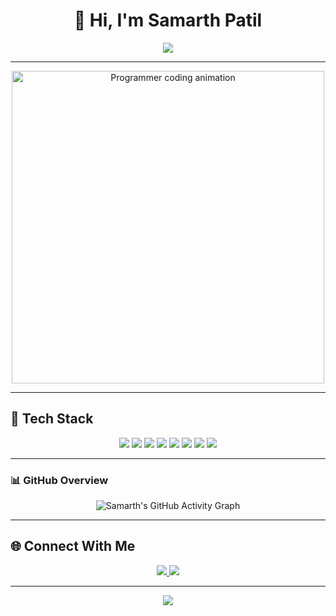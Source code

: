 <!-- Header -->
<h1 align="center">👋 Hi, I'm Samarth Patil</h1>

<!-- Typing Animation -->
<p align="center">
  <a href="https://github.com/samarthpatil">
    <img src="https://readme-typing-svg.herokuapp.com?size=24&duration=4000&color=FF5733&center=true&vCenter=true&width=500&lines=Aspiring+Full+Stack+Java+Developer;Java+%7C+JDBC+%7C+Hibernate+(JPA);MySQL+%7C+Oracle+%7C+PostgreSQL;HTML+%7C+CSS+%7C;Passionate+About+Clean+Code+%26"/>
  </a>
</p>

---

<p align="center">
  <img src="https://media.giphy.com/media/qgQUggAC3Pfv687qPC/giphy.gif" alt="Programmer coding animation" width="500"/>
</p>


---

## 🧰 Tech Stack
<p align="center">
  <img src="https://img.shields.io/badge/Java-orange?style=for-the-badge&logo=java&logoColor=white"/>
  <img src="https://img.shields.io/badge/JDBC-blue?style=for-the-badge"/>
  <img src="https://img.shields.io/badge/Hibernate-black?style=for-the-badge&logo=hibernate&logoColor=white"/>
  <img src="https://img.shields.io/badge/MySQL-teal?style=for-the-badge&logo=mysql&logoColor=white"/>
  <img src="https://img.shields.io/badge/Oracle-red?style=for-the-badge&logo=oracle&logoColor=white"/>
  <img src="https://img.shields.io/badge/PostgreSQL-336791?style=for-the-badge&logo=postgresql&logoColor=white"/>
  <img src="https://img.shields.io/badge/HTML5-E34F26?style=for-the-badge&logo=html5&logoColor=white"/>
  <img src="https://img.shields.io/badge/CSS3-1572B6?style=for-the-badge&logo=css3&logoColor=white"/>
</p>

---

### 📊 GitHub Overview

<p align="center">
  <img src="https://github-readme-activity-graph.vercel.app/graph?username=samarthpatil826&theme=github-dark&hide_border=true&area=true" alt="Samarth's GitHub Activity Graph" />
</p>


---

## 🌐 Connect With Me
<p align="center">
  <a href="https://www.linkedin.com/in/samarth-patil-4a6946279?utm_source=share&utm_campaign=share_via&utm_content=profile&utm_medium=android_app">
    <img src="https://img.shields.io/badge/LinkedIn-blue?style=for-the-badge&logo=linkedin"/>
  </a>
  <a href="mailto:psamarth826@gmail.com">
    <img src="https://img.shields.io/badge/Email-white?style=for-the-badge&logo=gmail"/>
  </a>
</p>

---

<p align="center">
  <img src="https://komarev.com/ghpvc/?username=samarthpatil&color=blue&style=flat-square&label=Profile+Views"/>
</p>
